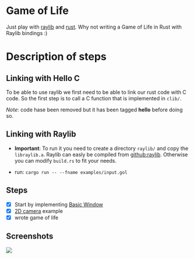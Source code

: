 # Game of Life

Just play with [raylib](https://www.raylib.com/) and [rust](https://www.rust-lang.org/).
Why not writing a Game of Life in Rust with Raylib bindings :)

# Description of steps

## Linking with Hello C

To be able to use raylib we first need to be able to link our rust code with
C code. So the first step is to call a C function that is implemented in `clib/`.

*Note*: code hase been removed but it has been tagged **hello** before doing so.

## Linking with Raylib

- **Important**: To run it you need to create a directory `raylib/` and copy the `libraylib.a`.
Raylib can easly be compiled from [github:raylib](https://github.com/raysan5/raylib).
Otherwise you can modify `build.rs` to fit your needs.

- run: `cargo run -- --fname examples/input.gol`

## Steps
- [x] Start by implementing [Basic Window](https://www.raylib.com/examples/core/loader.html?name=core_basic_window)
- [x] [2D camera](https://www.raylib.com/examples/core/loader.html?name=core_2d_camera) example
- [x] wrote game of life

## Screenshots

<img align="center" src="https://github.com/gthvn1/rusty-gof/blob/master/screenshots/more_complex.png">
